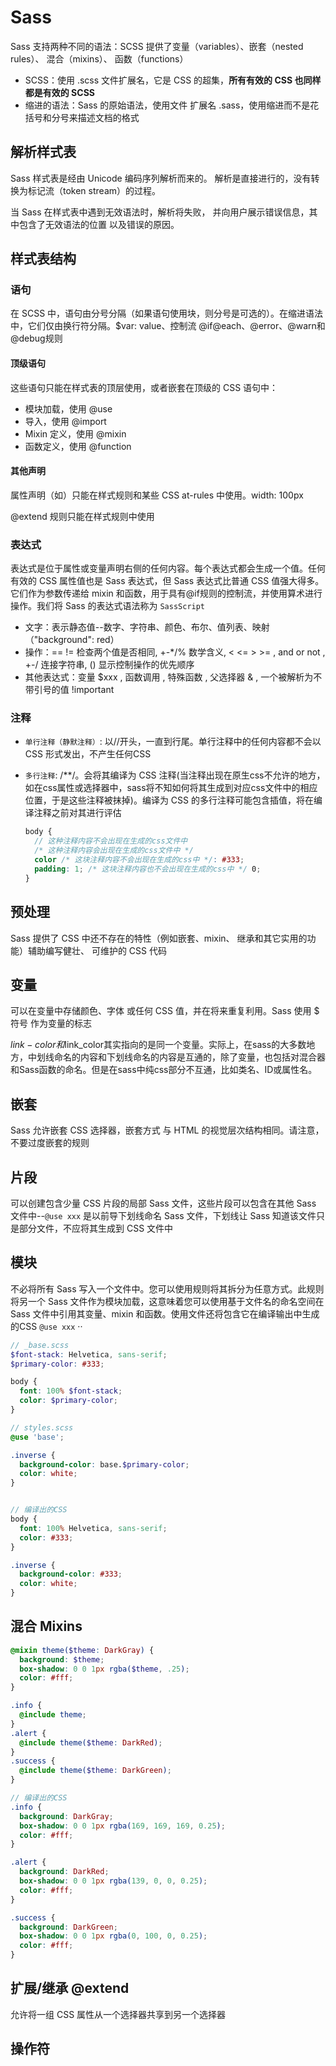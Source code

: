 # Sass

Sass 支持两种不同的语法：SCSS
提供了变量（variables）、嵌套（nested rules）、 混合（mixins）、 函数（functions）

- SCSS：使用 .scss 文件扩展名，它是 CSS 的超集，**所有有效的 CSS 也同样都是有效的 SCSS**
- 缩进的语法：Sass 的原始语法，使用文件 扩展名 .sass，使用缩进而不是花括号和分号来描述文档的格式

## 解析样式表

Sass 样式表是经由 Unicode 编码序列解析而来的。 解析是直接进行的，没有转换为标记流（token stream）的过程。

当 Sass 在样式表中遇到无效语法时，解析将失败， 并向用户展示错误信息，其中包含了无效语法的位置 以及错误的原因。

## 样式表结构

### 语句

在 SCSS 中，语句由分号分隔（如果语句使用块，则分号是可选的）。在缩进语法中，它们仅由换行符分隔。$var: value、控制流 @if@each、@error、@warn和@debug规则

#### 顶级语句

这些语句只能在样式表的顶层使用，或者嵌套在顶级的 CSS 语句中：

- 模块加载，使用 @use
- 导入，使用 @import
- Mixin 定义，使用 @mixin
- 函数定义，使用 @function

#### 其他声明

属性声明（如）只能在样式规则和某些 CSS at-rules 中使用。width: 100px

@extend 规则只能在样式规则中使用

### 表达式

表达式是位于属性或变量声明右侧的任何内容。每个表达式都会生成一个值。任何有效的 CSS 属性值也是 Sass 表达式，但 Sass 表达式比普通 CSS 值强大得多。它们作为参数传递给 mixin 和函数，用于具有@if规则的控制流，并使用算术进行操作。我们将 Sass 的表达式语法称为 `SassScript`

- 文字：表示静态值--数字、字符串、颜色、布尔、值列表、映射（"background": red）
- 操作：== != 检查两个值是否相同, +-*/% 数学含义, < <= > >= , and or not , +-/ 连接字符串, () 显示控制操作的优先顺序
- 其他表达式：变量 $xxx , 函数调用 , 特殊函数 , 父选择器 & , 一个被解析为不带引号的值 !important

### 注释

- `单行注释（静默注释）`: 以//开头，一直到行尾。单行注释中的任何内容都不会以 CSS 形式发出，不产生任何CSS
- `多行注释`: /**/。会将其编译为 CSS 注释(当注释出现在原生css不允许的地方，如在css属性或选择器中，sass将不知如何将其生成到对应css文件中的相应位置，于是这些注释被抹掉)。编译为 CSS 的多行注释可能包含插值，将在编译注释之前对其进行评估
  
  ``` SCSS
  body {
    // 这种注释内容不会出现在生成的css文件中
    /* 这种注释内容会出现在生成的css文件中 */
    color /* 这块注释内容不会出现在生成的css中 */: #333;
    padding: 1; /* 这块注释内容也不会出现在生成的css中 */ 0;
  }
  ```

## 预处理

Sass 提供了 CSS 中还不存在的特性（例如嵌套、mixin、 继承和其它实用的功能）辅助编写健壮、 可维护的 CSS 代码

## 变量

可以在变量中存储颜色、字体 或任何 CSS 值，并在将来重复利用。Sass 使用 $ 符号 作为变量的标志

$link-color和$link_color其实指向的是同一个变量。实际上，在sass的大多数地方，中划线命名的内容和下划线命名的内容是互通的，除了变量，也包括对混合器和Sass函数的命名。但是在sass中纯css部分不互通，比如类名、ID或属性名。

## 嵌套

Sass 允许嵌套 CSS 选择器，嵌套方式 与 HTML 的视觉层次结构相同。请注意，不要过度嵌套的规则

## 片段

可以创建包含少量 CSS 片段的局部 Sass 文件，这些片段可以包含在其他 Sass 文件中--`@use xxx`
是以前导下划线命名 Sass 文件，下划线让 Sass 知道该文件只是部分文件，不应将其生成到 CSS 文件中

## 模块

不必将所有 Sass 写入一个文件中。您可以使用规则将其拆分为任意方式。此规则将另一个 Sass 文件作为模块加载，这意味着您可以使用基于文件名的命名空间在 Sass 文件中引用其变量、mixin 和函数。使用文件还将包含它在编译输出中生成的CSS `@use xxx`
··

``` SCSS
// _base.scss
$font-stack: Helvetica, sans-serif;
$primary-color: #333;

body {
  font: 100% $font-stack;
  color: $primary-color;
}

// styles.scss
@use 'base';

.inverse {
  background-color: base.$primary-color;
  color: white;
}


// 编译出的CSS
body {
  font: 100% Helvetica, sans-serif;
  color: #333;
}

.inverse {
  background-color: #333;
  color: white;
}
```

## 混合 Mixins

``` SCSS
@mixin theme($theme: DarkGray) {
  background: $theme;
  box-shadow: 0 0 1px rgba($theme, .25);
  color: #fff;
}

.info {
  @include theme;
}
.alert {
  @include theme($theme: DarkRed);
}
.success {
  @include theme($theme: DarkGreen);
}

// 编译出的CSS
.info {
  background: DarkGray;
  box-shadow: 0 0 1px rgba(169, 169, 169, 0.25);
  color: #fff;
}

.alert {
  background: DarkRed;
  box-shadow: 0 0 1px rgba(139, 0, 0, 0.25);
  color: #fff;
}

.success {
  background: DarkGreen;
  box-shadow: 0 0 1px rgba(0, 100, 0, 0.25);
  color: #fff;
}
```

## 扩展/继承 @extend

允许将一组 CSS 属性从一个选择器共享到另一个选择器

## 操作符
